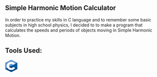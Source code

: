 ## Simple Harmonic Motion Calculator

In order to practice my skills in C language and to remember some basic subjects in high school physics, I decided to to make a program that calculates the speeds and periods of objects moving in Simple Harmonic Motion.

## Tools Used:

<img src="images/c_icon.png" alt="Logo da Linguagem C" width="40" height="40">